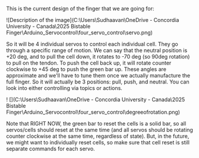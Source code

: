 This is the current design of the finger that we are going for:

![Description of the image](C:\Users\Sudhaavan\OneDrive - Concordia University - Canada\2025 Bistable Finger\Arduino_Servocontrol\four_servo_control\servo.png)


So it will be 4 individual servos to control each individual cell. They go through a specific range of motion. We can say that the neutral position is +20 deg, and to pull the cell down, it rotates to -70 deg (so 90deg rotation) to pull on the tendon. To push the cell back up, it will rotate counter clockwise to +45 deg to push the green bar up. These angles are approximate and we'll have to tune them once we actually manufacture the full finger. So it will actually be 3 positions: pull, push, and neutral. You can look into either controlling via topics or actions. 

! [](C:\Users\Sudhaavan\OneDrive - Concordia University - Canada\2025 Bistable Finger\Arduino_Servocontrol\four_servo_control\degreeofrotation.png)

Note that RIGHT NOW, the green bar to reset the cells is a solid bar, so all servos/cells should reset at the same time (and all servos should be rotating counter clockwise at the same time, regardless of state). But, in the future, we might want to individually reset cells, so make sure that cell reset is still separate commands for each servo.